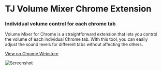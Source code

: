 # TJ Volume Mixer Chrome Extension

### Individual volume control for each chrome tab
Volume Mixer for Chrome is a straightforward extension that lets you control the volume of each individual Chrome tab. With this tool, you can easily adjust the sound levels for different tabs without affecting the others.

[View on Chrome Webstore](https://chromewebstore.google.com/detail/tj-volume-mixer/ffpakgdgibapcfmbafhignoknlhggopm)

![Screenshot](https://lh3.googleusercontent.com/3ptLht5N-6ODGsvYbI2BXWZERzjhmp7dd7xh6_kXl4ovTDVPoiwvEIADiLaBkYUpy-kpykTgJ7bRjEU9FoNUyCN-Qg=s1280-w1280-h800)
